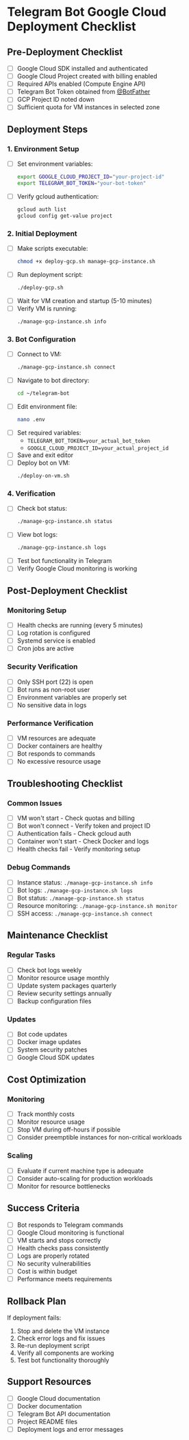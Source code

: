 # Telegram Bot Google Cloud Deployment Checklist

## Pre-Deployment Checklist

- [ ] Google Cloud SDK installed and authenticated
- [ ] Google Cloud Project created with billing enabled
- [ ] Required APIs enabled (Compute Engine API)
- [ ] Telegram Bot Token obtained from [@BotFather](https://t.me/botfather)
- [ ] GCP Project ID noted down
- [ ] Sufficient quota for VM instances in selected zone

## Deployment Steps

### 1. Environment Setup
- [ ] Set environment variables:
  ```bash
  export GOOGLE_CLOUD_PROJECT_ID="your-project-id"
  export TELEGRAM_BOT_TOKEN="your-bot-token"
  ```
- [ ] Verify gcloud authentication:
  ```bash
  gcloud auth list
  gcloud config get-value project
  ```

### 2. Initial Deployment
- [ ] Make scripts executable:
  ```bash
  chmod +x deploy-gcp.sh manage-gcp-instance.sh
  ```
- [ ] Run deployment script:
  ```bash
  ./deploy-gcp.sh
  ```
- [ ] Wait for VM creation and startup (5-10 minutes)
- [ ] Verify VM is running:
  ```bash
  ./manage-gcp-instance.sh info
  ```

### 3. Bot Configuration
- [ ] Connect to VM:
  ```bash
  ./manage-gcp-instance.sh connect
  ```
- [ ] Navigate to bot directory:
  ```bash
  cd ~/telegram-bot
  ```
- [ ] Edit environment file:
  ```bash
  nano .env
  ```
- [ ] Set required variables:
  - `TELEGRAM_BOT_TOKEN=your_actual_bot_token`
  - `GOOGLE_CLOUD_PROJECT_ID=your_actual_project_id`
- [ ] Save and exit editor
- [ ] Deploy bot on VM:
  ```bash
  ./deploy-on-vm.sh
  ```

### 4. Verification
- [ ] Check bot status:
  ```bash
  ./manage-gcp-instance.sh status
  ```
- [ ] View bot logs:
  ```bash
  ./manage-gcp-instance.sh logs
  ```
- [ ] Test bot functionality in Telegram
- [ ] Verify Google Cloud monitoring is working

## Post-Deployment Checklist

### Monitoring Setup
- [ ] Health checks are running (every 5 minutes)
- [ ] Log rotation is configured
- [ ] Systemd service is enabled
- [ ] Cron jobs are active

### Security Verification
- [ ] Only SSH port (22) is open
- [ ] Bot runs as non-root user
- [ ] Environment variables are properly set
- [ ] No sensitive data in logs

### Performance Verification
- [ ] VM resources are adequate
- [ ] Docker containers are healthy
- [ ] Bot responds to commands
- [ ] No excessive resource usage

## Troubleshooting Checklist

### Common Issues
- [ ] VM won't start - Check quotas and billing
- [ ] Bot won't connect - Verify token and project ID
- [ ] Authentication fails - Check gcloud auth
- [ ] Container won't start - Check Docker and logs
- [ ] Health checks fail - Verify monitoring setup

### Debug Commands
- [ ] Instance status: `./manage-gcp-instance.sh info`
- [ ] Bot logs: `./manage-gcp-instance.sh logs`
- [ ] Bot status: `./manage-gcp-instance.sh status`
- [ ] Resource monitoring: `./manage-gcp-instance.sh monitor`
- [ ] SSH access: `./manage-gcp-instance.sh connect`

## Maintenance Checklist

### Regular Tasks
- [ ] Check bot logs weekly
- [ ] Monitor resource usage monthly
- [ ] Update system packages quarterly
- [ ] Review security settings annually
- [ ] Backup configuration files

### Updates
- [ ] Bot code updates
- [ ] Docker image updates
- [ ] System security patches
- [ ] Google Cloud SDK updates

## Cost Optimization

### Monitoring
- [ ] Track monthly costs
- [ ] Monitor resource usage
- [ ] Stop VM during off-hours if possible
- [ ] Consider preemptible instances for non-critical workloads

### Scaling
- [ ] Evaluate if current machine type is adequate
- [ ] Consider auto-scaling for production workloads
- [ ] Monitor for resource bottlenecks

## Success Criteria

- [ ] Bot responds to Telegram commands
- [ ] Google Cloud monitoring is functional
- [ ] VM starts and stops correctly
- [ ] Health checks pass consistently
- [ ] Logs are properly rotated
- [ ] No security vulnerabilities
- [ ] Cost is within budget
- [ ] Performance meets requirements

## Rollback Plan

If deployment fails:
1. Stop and delete the VM instance
2. Check error logs and fix issues
3. Re-run deployment script
4. Verify all components are working
5. Test bot functionality thoroughly

## Support Resources

- [ ] Google Cloud documentation
- [ ] Docker documentation
- [ ] Telegram Bot API documentation
- [ ] Project README files
- [ ] Deployment logs and error messages
